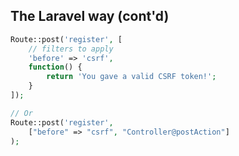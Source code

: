 The Laravel way (cont'd)
------------------------
```php
Route::post('register', [
    // filters to apply
    'before' => 'csrf',
    function() {
        return 'You gave a valid CSRF token!';
    }
]);

// Or
Route::post('register',
    ["before" => "csrf", "Controller@postAction"]
);
```
